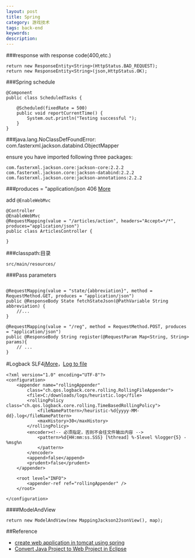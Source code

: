 ```yaml
---
layout: post
title: Spring
category: 游戏技术
tags: back-end
keywords: 
description: 
---
```


###response with response code(400,etc.)

```
return new ResponseEntity<String>(HttpStatus.BAD_REQUEST);
return new ResponseEntity<String>(json,HttpStatus.OK);
```

###Spring schedule

```
@Component
public class ScheduledTasks {

    @Scheduled(fixedRate = 500)
    public void reportCurrentTime() {
        System.out.println("Testing successful ");
    }
}

```

###java.lang.NoClassDefFoundError: com.fasterxml.jackson.databind.ObjectMapper

ensure you have imported following three packages:

```
com.fasterxml.jackson.core:jackson-core:2.2.2
com.fasterxml.jackson.core:jackson-databind:2.2.2
com.fasterxml.jackson.core:jackson-annotations:2.2.2
```

###produces = "application/json 406 [More](http://stackoverflow.com/questions/16335591/spring-mvc-json-406-not-acceptable)

add `@EnableWebMvc`

```
@Controller
@EnableWebMvc
@RequestMapping(value = "/articles/action", headers="Accept=*/*",  produces="application/json")
public class ArticlesController {

}
```

###classpath:目录
```
src/main/resources/
```

###Pass parameters

```

@RequestMapping(value = "state/{abbreviation}", method = RequestMethod.GET, produces = "application/json")
public @ResponseBody State fetchStateJson(@PathVariable String abbreviation) {
	//...
}

```

```
@RequestMapping(value = "/reg", method = RequestMethod.POST, produces = "application/json")
public @ResponseBody String register(@RequestParam Map<String, String> params){
	// ...
}
```


#Logback SLF4j[More](http://www.mkyong.com/spring-mvc/spring-mvc-logback-slf4j-example/)，[Log to file](http://czj4451.iteye.com/blog/1975937)

```
<?xml version="1.0" encoding="UTF-8"?>
<configuration>
	<appender name="rollingAppender"
		class="ch.qos.logback.core.rolling.RollingFileAppender">
		<file>C:/downloads/logs/heuristic.log</file>
		<rollingPolicy class="ch.qos.logback.core.rolling.TimeBasedRollingPolicy">
			<fileNamePattern>/heuristic-%d{yyyy-MM-dd}.log</fileNamePattern>
			<maxHistory>30</maxHistory>
		</rollingPolicy>
		<encoder><!-- 必须指定，否则不会往文件输出内容 -->
			<pattern>%d{HH:mm:ss.SSS} [%thread] %-5level %logger{5} - %msg%n
			</pattern>
		</encoder>
		<append>false</append>
		<prudent>false</prudent>
	</appender>

	<root level="INFO">
		<appender-ref ref="rollingAppender" />
	</root>

</configuration>
```

####ModelAndView

```
return new ModelAndView(new MappingJackson2JsonView(), map);
```

##Reference

* [create web application in tomcat using spring](https://sethuramanmurali.wordpress.com/2013/03/24/create-simple-spring-web-application-and-deploy-in-tomcat/)
* [Convert Java Project to Web Project in Eclipse](http://www.mkyong.com/java/how-to-convert-java-project-to-web-project-in-eclipse/)